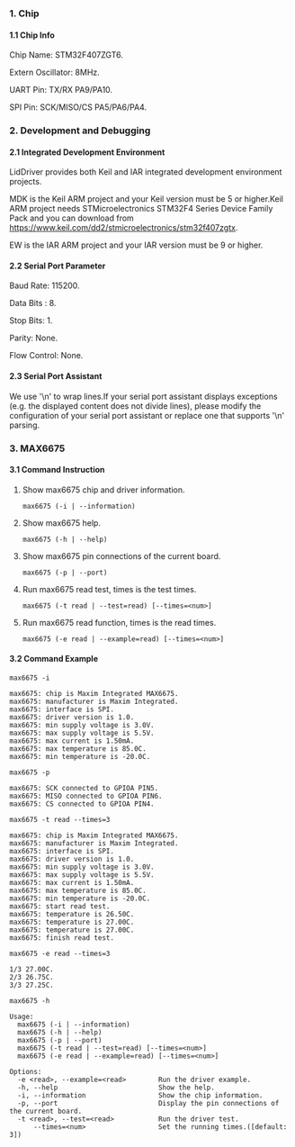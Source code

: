 ### 1. Chip

#### 1.1 Chip Info

Chip Name: STM32F407ZGT6.

Extern Oscillator: 8MHz.

UART Pin: TX/RX PA9/PA10.

SPI Pin: SCK/MISO/CS  PA5/PA6/PA4.

### 2. Development and Debugging

#### 2.1 Integrated Development Environment

LidDriver provides both Keil and IAR integrated development environment projects.

MDK is the Keil ARM project and your Keil version must be 5 or higher.Keil ARM project needs STMicroelectronics STM32F4 Series Device Family Pack and you can download from https://www.keil.com/dd2/stmicroelectronics/stm32f407zgtx.

EW is the IAR ARM project and your IAR version must be 9 or higher.

#### 2.2 Serial Port Parameter

Baud Rate: 115200.

Data Bits : 8.

Stop Bits: 1.

Parity: None.

Flow Control: None.

#### 2.3 Serial Port Assistant

We use '\n' to wrap lines.If your serial port assistant displays exceptions (e.g. the displayed content does not divide lines), please modify the configuration of your serial port assistant or replace one that supports '\n' parsing.

### 3. MAX6675

#### 3.1 Command Instruction

1. Show max6675 chip and driver information.

   ```shell
   max6675 (-i | --information)
   ```

2. Show max6675 help.

   ```shell
   max6675 (-h | --help)
   ```

3. Show max6675 pin connections of the current board.

   ```shell
   max6675 (-p | --port)
   ```

4. Run max6675 read test, times is the test times. 

   ```shell
   max6675 (-t read | --test=read) [--times=<num>]
   ```

5. Run max6675 read function, times is the read times. 

   ```shell
   max6675 (-e read | --example=read) [--times=<num>]
   ```

#### 3.2 Command Example

```shell
max6675 -i

max6675: chip is Maxim Integrated MAX6675.
max6675: manufacturer is Maxim Integrated.
max6675: interface is SPI.
max6675: driver version is 1.0.
max6675: min supply voltage is 3.0V.
max6675: max supply voltage is 5.5V.
max6675: max current is 1.50mA.
max6675: max temperature is 85.0C.
max6675: min temperature is -20.0C.
```

```shell
max6675 -p

max6675: SCK connected to GPIOA PIN5.
max6675: MISO connected to GPIOA PIN6.
max6675: CS connected to GPIOA PIN4.
```

```shell
max6675 -t read --times=3

max6675: chip is Maxim Integrated MAX6675.
max6675: manufacturer is Maxim Integrated.
max6675: interface is SPI.
max6675: driver version is 1.0.
max6675: min supply voltage is 3.0V.
max6675: max supply voltage is 5.5V.
max6675: max current is 1.50mA.
max6675: max temperature is 85.0C.
max6675: min temperature is -20.0C.
max6675: start read test.
max6675: temperature is 26.50C.
max6675: temperature is 27.00C.
max6675: temperature is 27.00C.
max6675: finish read test.
```

```shell
max6675 -e read --times=3

1/3 27.00C.
2/3 26.75C.
3/3 27.25C.
```

```shell
max6675 -h

Usage:
  max6675 (-i | --information)
  max6675 (-h | --help)
  max6675 (-p | --port)
  max6675 (-t read | --test=read) [--times=<num>]
  max6675 (-e read | --example=read) [--times=<num>]

Options:
  -e <read>, --example=<read>        Run the driver example.
  -h, --help                         Show the help.
  -i, --information                  Show the chip information.
  -p, --port                         Display the pin connections of the current board.
  -t <read>, --test=<read>           Run the driver test.
      --times=<num>                  Set the running times.([default: 3])
```


